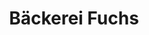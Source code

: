 ---
title: "Bäckerei Fuchs"
url: /erlangen/baeckerei-fuchs-moehrendorfer-strasse/
shop: Bäckerei
---
